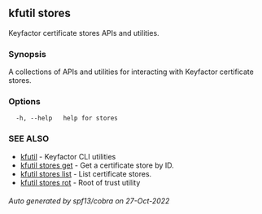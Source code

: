## kfutil stores

Keyfactor certificate stores APIs and utilities.

### Synopsis

A collections of APIs and utilities for interacting with Keyfactor certificate stores.

### Options

```
  -h, --help   help for stores
```

### SEE ALSO

* [kfutil](kfutil.md)	 - Keyfactor CLI utilities
* [kfutil stores get](kfutil_stores_get.md)	 - Get a certificate store by ID.
* [kfutil stores list](kfutil_stores_list.md)	 - List certificate stores.
* [kfutil stores rot](kfutil_stores_rot.md)	 - Root of trust utility

###### Auto generated by spf13/cobra on 27-Oct-2022
